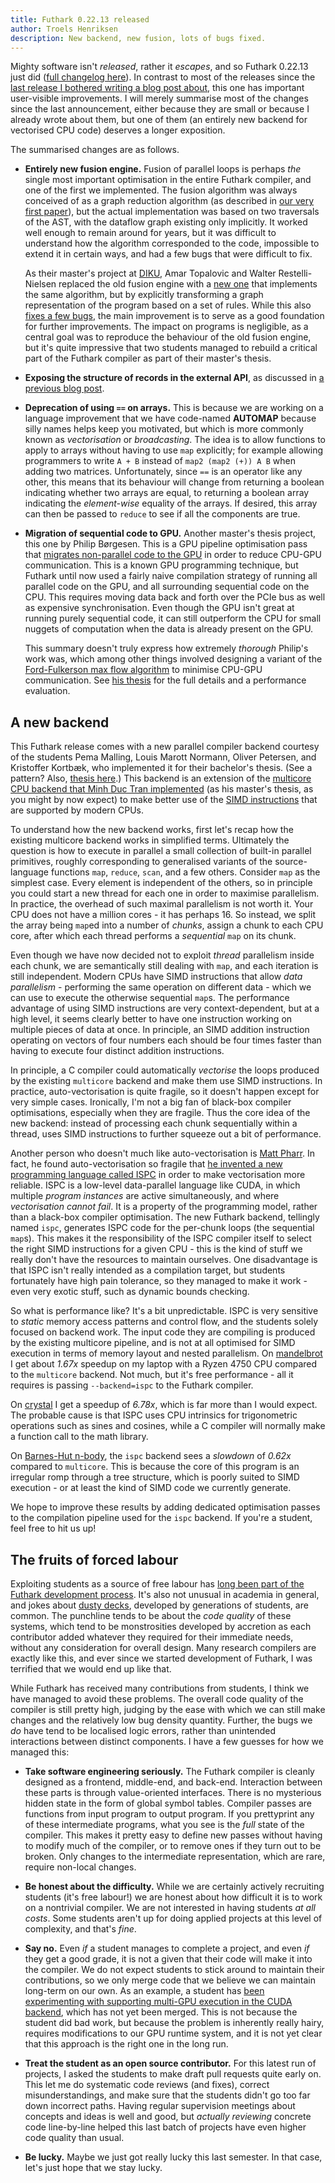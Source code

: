 ```yaml
---
title: Futhark 0.22.13 released
author: Troels Henriksen
description: New backend, new fusion, lots of bugs fixed.
---
```


Mighty software isn't *released*, rather it *escapes*, and so Futhark
0.22.13 just did ([full changelog
here](https://github.com/diku-dk/futhark/releases/tag/v0.21.13)).  In
contrast to most of the releases since the [last release I bothered
writing a blog post about](2022-04-15-futhark-0.21.9-released.html),
this one has important user-visible improvements.  I will merely
summarise most of the changes since the last announcement, either
because they are small or because I already wrote about them, but one
of them (an entirely new backend for vectorised CPU code) deserves a
longer exposition.

The summarised changes are as follows.

* **Entirely new fusion engine.**  Fusion of parallel loops is perhaps
  *the* single most important optimisation in the entire Futhark
  compiler, and one of the first we implemented.  The fusion algorithm
  was always conceived of as a graph reduction algorithm (as described
  in [our very first paper](../publications/fhpc13.pdf)), but the
  actual implementation was based on two traversals of the AST, with
  the dataflow graph existing only implicitly.  It worked well enough
  to remain around for years, but it was difficult to understand how
  the algorithm corresponded to the code, impossible to extend it in
  certain ways, and had a few bugs that were difficult to fix.

  As their master's project at [DIKU](https://diku.dk), Amar Topalovic
  and Walter Restelli-Nielsen replaced the old fusion engine with a
  [new one](https://github.com/diku-dk/futhark/pull/1670) that
  implements the same algorithm, but by explicitly transforming a
  graph representation of the program based on a set of rules.  While
  this also [fixes a few
  bugs](https://github.com/diku-dk/futhark/issues/953), the main
  improvement is to serve as a good foundation for further
  improvements.  The impact on programs is negligible, as a central
  goal was to reproduce the behaviour of the old fusion engine, but
  it's quite impressive that two students managed to rebuild a
  critical part of the Futhark compiler as part of their master's
  thesis.

* **Exposing the structure of records in the external API**, as
  discussed in [a previous blog
  post](2022-07-01-how-futhark-talks-to-its-friends.html).

* **Deprecation of using `==` on arrays.**  This is because we are
  working on a language improvement that we have code-named **AUTOMAP**
  because silly names helps keep you motivated, but which is more
  commonly known as *vectorisation* or *broadcasting*.  The idea is to
  allow functions to apply to arrays without having to use `map`
  explicitly; for example allowing programmers to write `A + B`
  instead of `map2 (map2 (+)) A B` when adding two matrices.
  Unfortunately, since `==` is an operator like any other, this means
  that its behaviour will change from returning a boolean indicating
  whether two arrays are equal, to returning a boolean array
  indicating the *element-wise* equality of the arrays.  If desired,
  this array can then be passed to `reduce` to see if all the
  components are true.

* **Migration of sequential code to GPU.**  Another master's thesis
  project, this one by Philip Børgesen.  This is a GPU pipeline
  optimisation pass that [migrates non-parallel code to the
  GPU](https://github.com/diku-dk/futhark/issues/1045) in order to
  reduce CPU-GPU communication.  This is a known GPU programming
  technique, but Futhark until now used a fairly naive compilation
  strategy of running all parallel code on the GPU, and all
  surrounding sequential code on the CPU.  This requires moving data
  back and forth over the PCIe bus as well as expensive
  synchronisation.  Even though the GPU isn't great at running purely
  sequential code, it can still outperform the CPU for small nuggets
  of computation when the data is already present on the GPU.

  This summary doesn't truly express how extremely *thorough* Philip's
  work was, which among other things involved designing a variant of
  the [Ford-Fulkerson max flow
  algorithm](https://en.wikipedia.org/wiki/Ford%E2%80%93Fulkerson_algorithm)
  to minimise CPU-GPU communication.  See [his
  thesis](student-projects/philip-børgesen-msc-thesis.pdf) for the
  full details and a performance evaluation.

## A new backend

This Futhark release comes with a new parallel compiler backend
courtesy of the students Pema Malling, Louis Marott Normann, Oliver
Petersen, and Kristoffer Kortbæk, who implemented it for their
bachelor's thesis.  (See a pattern?  Also, [thesis
here](../student-projects/ispc-bsc-thesis.pdf).)  This backend is an
extension of the [multicore CPU backend that Minh Duc Tran
implemented](2020-10-08-futhark-0.18.1-released.html#new-backend) (as
his master's thesis, as you might by now expect) to make better use of
the [SIMD
instructions](https://en.wikipedia.org/wiki/Single_instruction,_multiple_data)
that are supported by modern CPUs.

To understand how the new backend works, first let's recap how the
existing multicore backend works in simplified terms.  Ultimately the
question is how to execute in parallel a small collection of built-in
parallel primitives, roughly corresponding to generalised variants of
the source-language functions `map`, `reduce`, `scan`, and a few
others.  Consider `map` as the simplest case.  Every element is
independent of the others, so in principle you could start a new
thread for each one in order to maximise parallelism.  In practice,
the overhead of such maximal parallelism is not worth it.  Your CPU
does not have a million cores - it has perhaps 16.  So instead, we
split the array being `map`ed into a number of *chunks*, assign a
chunk to each CPU core, after which each thread performs a
*sequential* `map` on its chunk.

Even though we have now decided not to exploit *thread* parallelism
inside each chunk, we are semantically still dealing with `map`, and
each iteration is still independent.  Modern CPUs have SIMD
instructions that allow *data parallelism* - performing the same
operation on different data - which we can use to execute the
otherwise sequential `map`s.  The performance advantage of using SIMD
instructions are very context-dependent, but at a high level, it seems
clearly better to have one instruction working on multiple pieces of
data at once.  In principle, an SIMD addition instruction operating on
vectors of four numbers each should be four times faster than having
to execute four distinct addition instructions.

In principle, a C compiler could automatically *vectorise* the loops
produced by the existing `multicore` backend and make them use SIMD
instructions.  In practice, auto-vectorisation is quite fragile, so it
doesn't happen except for very simple cases.  Ironically, I'm not a
big fan of black-box compiler optimisations, especially when they are
fragile.  Thus the core idea of the new backend: instead of processing
each chunk sequentially within a thread, uses SIMD instructions to
further squeeze out a bit of performance.

Another person who doesn't much like auto-vectorisation is [Matt
Pharr](https://pharr.org/matt/).  In fact, he found auto-vectorisation
so fragile that [he invented a new programming language called
ISPC](https://pharr.org/matt/blog/2018/04/30/ispc-all) in order to
make vectorisation more reliable.  ISPC is a low-level data-parallel
language like CUDA, in which multiple *program instances* are active
simultaneously, and where *vectorisation cannot fail*.  It is a
property of the programming model, rather than a black-box compiler
optimisation.  The new Futhark backend, tellingly named `ispc`,
generates ISPC code for the per-chunk loops (the sequential `map`s).
This makes it the responsibility of the ISPC compiler itself to select
the right SIMD instructions for a given CPU - this is the kind of
stuff we really don't have the resources to maintain ourselves.  One
disadvantage is that ISPC isn't really intended as a compilation
target, but students fortunately have high pain tolerance, so they
managed to make it work - even very exotic stuff, such as dynamic
bounds checking.

So what is performance like?  It's a bit unpredictable.  ISPC is very
sensitive to *static* memory access patterns and control flow, and the
students solely focused on backend work.  The input code they are
compiling is produced by the existing multicore pipeline, and is not
at all optimised for SIMD execution in terms of memory layout and
nested parallelism.  On
[mandelbrot](https://github.com/diku-dk/futhark-benchmarks/tree/master/accelerate/mandelbrot)
I get about *1.67x* speedup on my laptop with a Ryzen 4750 CPU
compared to the `multicore` backend.  Not much, but it's free
performance - all it requires is passing `--backend=ispc` to the
Futhark compiler.

On
[crystal](https://github.com/diku-dk/futhark-benchmarks/tree/master/accelerate/crystal)
I get a speedup of *6.78x*, which is far more than I would expect.
The probable cause is that ISPC uses CPU intrinsics for trigonometric
operations such as sines and cosines, while a C compiler will normally
make a function call to the math library.

On [Barnes-Hut
n-body](https://github.com/diku-dk/futhark-benchmarks/blob/master/accelerate/nbody/nbody-bh.fut),
the `ispc` backend sees a *slowdown* of *0.62x* compared to
`multicore`.  This is because the core of this program is an irregular
romp through a tree structure, which is poorly suited to SIMD
execution - or at least the kind of SIMD code we currently generate.

We hope to improve these results by adding dedicated optimisation
passes to the compilation pipeline used for the `ispc` backend.  If
you're a student, feel free to hit us up!

## The fruits of forced labour

Exploiting students as a source of free labour has [long been part of
the Futhark development
process](2017-12-27-reflections-on-a-phd-accidentally-spent-on-language-design.html).
It's also not unusual in academia in general, and jokes about [dusty
decks](http://www.catb.org/jargon/html/D/dusty-deck.html), developed
by generations of students, are common.  The punchline tends to be
about the *code quality* of these systems, which tend to be
monstrosities developed by accretion as each contributor added
whatever they required for their immediate needs, without any
consideration for overall design.  Many research compilers are exactly
like this, and ever since we started development of Futhark, I was
terrified that we would end up like that.

While Futhark has received many contributions from students, I think
we have managed to avoid these problems.  The overall code quality of
the compiler is still pretty high, judging by the ease with which we
can still make changes and the relatively low bug density quantity.
Further, the bugs we *do* have tend to be localised logic errors,
rather than unintended interactions between distinct components.  I
have a few guesses for how we managed this:

* **Take software engineering seriously.**  The Futhark compiler is
  cleanly designed as a frontend, middle-end, and back-end.
  Interaction between these parts is through value-oriented
  interfaces.  There is no mysterious hidden state in the form of
  global symbol tables.  Compiler passes are functions from input
  program to output program.  If you prettyprint any of these
  intermediate programs, what you see is the *full* state of the
  compiler.  This makes it pretty easy to define new passes without
  having to modify much of the compiler, or to remove ones if they
  turn out to be broken.  Only changes to the intermediate
  representation, which are rare, require non-local changes.

* **Be honest about the difficulty.**  While we are certainly actively
  recruiting students (it's free labour!) we are honest about how
  difficult it is to work on a nontrivial compiler.  We are not
  interested in having students *at all costs*.  Some students aren't
  up for doing applied projects at this level of complexity, and
  that's *fine*.

* **Say no.**  Even *if* a student manages to complete a project, and
  even *if* they get a good grade, it is not a given that their code
  will make it into the compiler.  We do not expect students to stick
  around to maintain their contributions, so we only merge code that
  we believe we can maintain long-term on our own.  As an example, a
  student has [been experimenting with supporting multi-GPU execution
  in the CUDA backend](https://github.com/diku-dk/futhark/pull/1654),
  which has not yet been merged.  This is not because the student did
  bad work, but because the problem is inherently really hairy,
  requires modifications to our GPU runtime system, and it is not yet
  clear that this approach is the right one in the long run.

* **Treat the student as an open source contributor.**  For this
  latest run of projects, I asked the students to make draft pull
  requests quite early on.  This let me do systematic code reviews
  (and fixes), correct misunderstandings, and make sure that the
  students didn't go too far down incorrect paths.  Having regular
  supervision meetings about concepts and ideas is well and good, but
  *actually reviewing* concrete code line-by-line helped this last
  batch of projects have even higher code quality than usual.

* **Be lucky.** Maybe we just got really lucky this last semester.  In
  that case, let's just hope that we stay lucky.
